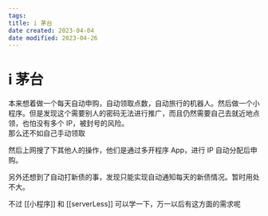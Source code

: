```yaml
---
tags:
title: i 茅台
date created: 2023-04-04
date modified: 2023-04-26
---
```


# i 茅台

本来想着做一个每天自动申购，自动领取点数，自动旅行的机器人。然后做一个小程序。但是发现这个需要别人的密码无法进行推广，而且仍然需要自己去就近地点领，也怕没有多个 IP，被封号的风险。  
那么还不如自己手动领取

然后上网搜了下其他人的操作，他们是通过多开程序 App，进行 IP 自动分配后申购。

另外还想到了自动打新债的事，发现只能实现自动通知每天的新债情况。暂时用处不大。

不过 [[小程序]] 和 [[serverLess]] 可以学一下，万一以后有这方面的需求呢
